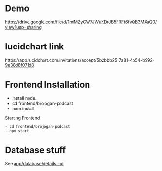 # Demo

https://drive.google.com/file/d/1miMZyCW7JWuKDrJB5FRFt6fvQB3MXaQ0/view?usp=sharing

# lucidchart link
https://app.lucidchart.com/invitations/accept/5b2bbb25-7a81-4b54-b992-9e38d8f071d8

# Frontend Installation

  - Install node.
  - cd frontend/brojogan-podcast
  - npm install
  
  Starting Frontend
  
    - cd frontend/brojogan-podcast
    - npm start
    

# Database stuff
See [app/database/details.md](app/database/README.md)

